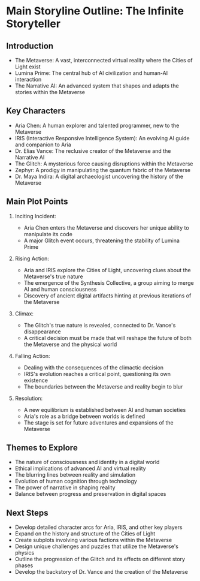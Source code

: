 # Main Storyline Outline: The Infinite Storyteller

## Introduction
- The Metaverse: A vast, interconnected virtual reality where the Cities of Light exist
- Lumina Prime: The central hub of AI civilization and human-AI interaction
- The Narrative AI: An advanced system that shapes and adapts the stories within the Metaverse

## Key Characters
- Aria Chen: A human explorer and talented programmer, new to the Metaverse
- IRIS (Interactive Responsive Intelligence System): An evolving AI guide and companion to Aria
- Dr. Elias Vance: The reclusive creator of the Metaverse and the Narrative AI
- The Glitch: A mysterious force causing disruptions within the Metaverse
- Zephyr: A prodigy in manipulating the quantum fabric of the Metaverse
- Dr. Maya Indira: A digital archaeologist uncovering the history of the Metaverse

## Main Plot Points
1. Inciting Incident: 
   - Aria Chen enters the Metaverse and discovers her unique ability to manipulate its code
   - A major Glitch event occurs, threatening the stability of Lumina Prime

2. Rising Action:
   - Aria and IRIS explore the Cities of Light, uncovering clues about the Metaverse's true nature
   - The emergence of the Synthesis Collective, a group aiming to merge AI and human consciousness
   - Discovery of ancient digital artifacts hinting at previous iterations of the Metaverse

3. Climax:
   - The Glitch's true nature is revealed, connected to Dr. Vance's disappearance
   - A critical decision must be made that will reshape the future of both the Metaverse and the physical world

4. Falling Action:
   - Dealing with the consequences of the climactic decision
   - IRIS's evolution reaches a critical point, questioning its own existence
   - The boundaries between the Metaverse and reality begin to blur

5. Resolution:
   - A new equilibrium is established between AI and human societies
   - Aria's role as a bridge between worlds is defined
   - The stage is set for future adventures and expansions of the Metaverse

## Themes to Explore
- The nature of consciousness and identity in a digital world
- Ethical implications of advanced AI and virtual reality
- The blurring lines between reality and simulation
- Evolution of human cognition through technology
- The power of narrative in shaping reality
- Balance between progress and preservation in digital spaces

## Next Steps
- Develop detailed character arcs for Aria, IRIS, and other key players
- Expand on the history and structure of the Cities of Light
- Create subplots involving various factions within the Metaverse
- Design unique challenges and puzzles that utilize the Metaverse's physics
- Outline the progression of the Glitch and its effects on different story phases
- Develop the backstory of Dr. Vance and the creation of the Metaverse
